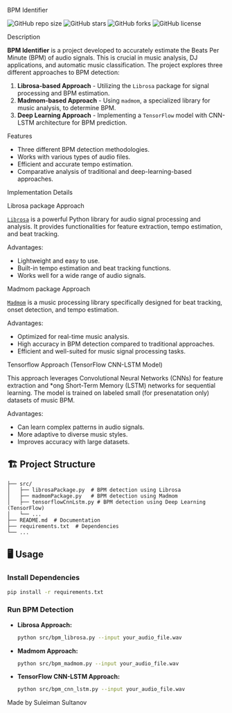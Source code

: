 BPM Identifier

![GitHub repo size](https://img.shields.io/github/repo-size/your-username/your-repo-name)
![GitHub stars](https://img.shields.io/github/stars/your-username/your-repo-name?style=social)
![GitHub forks](https://img.shields.io/github/forks/your-username/your-repo-name?style=social)
![GitHub license](https://img.shields.io/github/license/your-username/your-repo-name)

Description

**BPM Identifier** is a project developed to accurately estimate the Beats Per Minute (BPM) of audio signals. This is crucial in music analysis, DJ applications, and automatic music classification. The project explores three different approaches to BPM detection:

1. **Librosa-based Approach** - Utilizing the `Librosa` package for signal processing and BPM estimation.
2. **Madmom-based Approach** - Using `madmom`, a specialized library for music analysis, to determine BPM.
3. **Deep Learning Approach** - Implementing a `TensorFlow` model with CNN-LSTM architecture for BPM prediction.

Features

- Three different BPM detection methodologies.
- Works with various types of audio files.
- Efficient and accurate tempo estimation.
- Comparative analysis of traditional and deep-learning-based approaches.

Implementation Details

Librosa package Approach

[`Librosa`](https://librosa.org/) is a powerful Python library for audio signal processing and analysis. It provides functionalities for feature extraction, tempo estimation, and beat tracking.

Advantages:
- Lightweight and easy to use.
- Built-in tempo estimation and beat tracking functions.
- Works well for a wide range of audio signals.

Madmom package Approach

[`Madmom`](https://madmom.readthedocs.io/) is a music processing library specifically designed for beat tracking, onset detection, and tempo estimation.

Advantages:
- Optimized for real-time music analysis.
- High accuracy in BPM detection compared to traditional approaches.
- Efficient and well-suited for music signal processing tasks.

Tensorflow Approach (TensorFlow CNN-LSTM Model)

This approach leverages Convolutional Neural Networks (CNNs) for feature extraction and *ong Short-Term Memory (LSTM) networks for sequential learning. The model is trained on labeled small (for presenatation only) datasets of music BPM.

Advantages:
- Can learn complex patterns in audio signals.
- More adaptive to diverse music styles.
- Improves accuracy with large datasets.

## 🏗️ Project Structure
```
├── src/
│   ├── librosaPackage.py  # BPM detection using Librosa
│   ├── madmomPackage.py   # BPM detection using Madmom
│   ├── tensorflowCnnLstm.py # BPM detection using Deep Learning (TensorFlow)
│   └── ...
├── README.md  # Documentation
├── requirements.txt  # Dependencies
└── ...
```
## 🖥️ Usage

### Install Dependencies
```bash
pip install -r requirements.txt
```

### Run BPM Detection

- **Librosa Approach:**
  ```bash
  python src/bpm_librosa.py --input your_audio_file.wav
  ```
- **Madmom Approach:**
  ```bash
  python src/bpm_madmom.py --input your_audio_file.wav
  ```
- **TensorFlow CNN-LSTM Approach:**
  ```bash
  python src/bpm_cnn_lstm.py --input your_audio_file.wav
  ```

Made by Suleiman Sultanov

